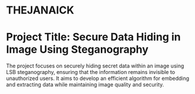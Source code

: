 # THEJANAICK

# Project Title: Secure Data Hiding in Image Using Steganography

The project focuses on securely hiding secret data within an image using LSB steganography, ensuring that the information remains invisible to unauthorized users. It aims to develop an efficient algorithm for embedding and extracting data while maintaining image quality and security.
